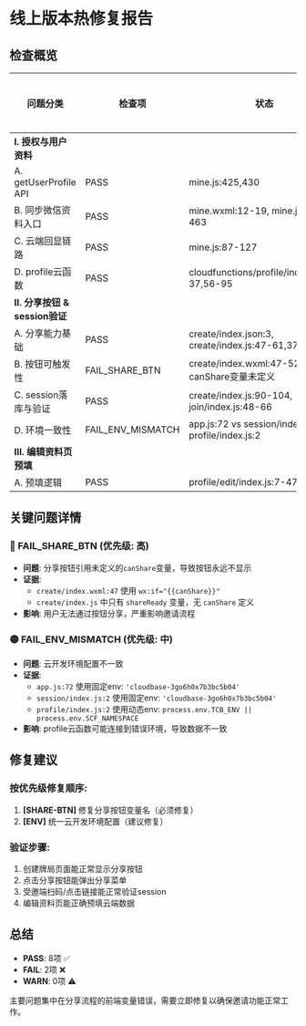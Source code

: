 # 线上版本热修复报告

## 检查概览

| 问题分类 | 检查项 | 状态 | 证据位置 | 优先级 |
|---------|--------|------|----------|--------|
| **Ⅰ. 授权与用户资料** | | | | |
| A. getUserProfile API | PASS | mine.js:425,430 | 低 |
| B. 同步微信资料入口 | PASS | mine.wxml:12-19, mine.js:424-463 | 低 |
| C. 云端回显链路 | PASS | mine.js:87-127 | 低 |
| D. profile云函数 | PASS | cloudfunctions/profile/index.js:34-37,56-95 | 低 |
| **Ⅱ. 分享按钮 & session验证** | | | | |
| A. 分享能力基础 | PASS | create/index.json:3, create/index.js:47-61,372 | 低 |
| B. 按钮可触发性 | FAIL_SHARE_BTN | create/index.wxml:47-52, canShare变量未定义 | **高** |
| C. session落库与验证 | PASS | create/index.js:90-104, join/index.js:48-66 | 低 |
| D. 环境一致性 | FAIL_ENV_MISMATCH | app.js:72 vs session/index.js:2 vs profile/index.js:2 | **中** |
| **Ⅲ. 编辑资料页预填** | | | | |
| A. 预填逻辑 | PASS | profile/edit/index.js:7-47 | 低 |

## 关键问题详情

### 🔴 FAIL_SHARE_BTN (优先级: 高)
- **问题**: 分享按钮引用未定义的`canShare`变量，导致按钮永远不显示
- **证据**: 
  - `create/index.wxml:47` 使用 `wx:if="{{canShare}}"`
  - `create/index.js` 中只有 `shareReady` 变量，无 `canShare` 定义
- **影响**: 用户无法通过按钮分享，严重影响邀请流程

### 🟡 FAIL_ENV_MISMATCH (优先级: 中)
- **问题**: 云开发环境配置不一致
- **证据**:
  - `app.js:72` 使用固定env: `'cloudbase-3go6h0x7b3bc5b04'`
  - `session/index.js:2` 使用固定env: `'cloudbase-3go6h0x7b3bc5b04'`  
  - `profile/index.js:2` 使用动态env: `process.env.TCB_ENV || process.env.SCF_NAMESPACE`
- **影响**: profile云函数可能连接到错误环境，导致数据不一致

## 修复建议

### 按优先级修复顺序:
1. **[SHARE-BTN]** 修复分享按钮变量名（必须修复）
2. **[ENV]** 统一云开发环境配置（建议修复）

### 验证步骤:
1. 创建牌局页面能正常显示分享按钮
2. 点击分享按钮能弹出分享菜单
3. 受邀端扫码/点击链接能正常验证session
4. 编辑资料页能正确预填云端数据

## 总结
- **PASS**: 8项 ✅
- **FAIL**: 2项 ❌  
- **WARN**: 0项 ⚠️

主要问题集中在分享流程的前端变量错误，需要立即修复以确保邀请功能正常工作。





